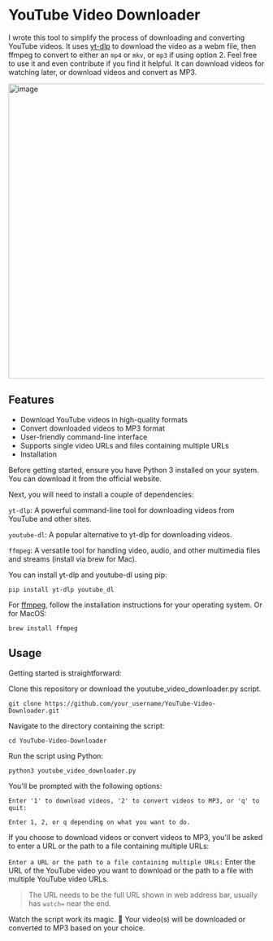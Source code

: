 # YouTube Video Downloader

I wrote this tool to simplify the process of downloading and converting YouTube videos. It uses [yt-dlp](https://github.com/yt-dlp/yt-dlp) to download the video as a webm file, then ffmpeg to convert to either an `mp4` or `mkv`, or `mp3` if using option 2. Feel free to use it and even contribute if you find it helpful. It can download videos for watching later, or download videos and convert as MP3. 

<img width="580" alt="image" src="https://user-images.githubusercontent.com/41294610/233874563-947c3a0b-c54c-4b62-84fc-1413641317c5.png">


## Features

- Download YouTube videos in high-quality formats
- Convert downloaded videos to MP3 format
- User-friendly command-line interface
- Supports single video URLs and files containing multiple URLs
- Installation

Before getting started, ensure you have Python 3 installed on your system. You can download it from the official website.

Next, you will need to install a couple of dependencies:

`yt-dlp`: A powerful command-line tool for downloading videos from YouTube and other sites. 

`youtube-dl`: A popular alternative to yt-dlp for downloading videos.

`ffmpeg`: A versatile tool for handling video, audio, and other multimedia files and streams (install via brew for Mac).

You can install yt-dlp and youtube-dl using pip:

```
pip install yt-dlp youtube_dl
```
For [ffmpeg](https://ffmpeg.org/download.html), follow the installation instructions for your operating system. Or for MacOS:

```
brew install ffmpeg
```

## Usage

Getting started is straightforward:

Clone this repository or download the youtube_video_downloader.py script.

```
git clone https://github.com/your_username/YouTube-Video-Downloader.git
```
Navigate to the directory containing the script:

```
cd YouTube-Video-Downloader
```

Run the script using Python:

```
python3 youtube_video_downloader.py
```

You'll be prompted with the following options:

`Enter '1' to download videos, '2' to convert videos to MP3, or 'q' to quit:`

`Enter 1, 2, or q depending on what you want to do.`

If you choose to download videos or convert videos to MP3, you'll be asked to enter a URL or the path to a file containing multiple URLs:

`Enter a URL or the path to a file containing multiple URLs:`
Enter the URL of the YouTube video you want to download or the path to a file with multiple YouTube video URLs. 

>  The URL needs to be the full URL shown in web address bar, usually has `watch=` near the end. 

Watch the script work its magic. 🎉 Your video(s) will be downloaded or converted to MP3 based on your choice.
